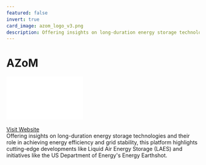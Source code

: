 ```yaml
---
featured: false
invert: true
card_image: azom_logo_v3.png
description: Offering insights on long-duration energy storage technologies and their role in achieving energy efficiency and grid stability, this platform highlights cutting-edge developments like Liquid Air Energy Storage (LAES) and initiatives like the US Department of Energy's Energy Earthshot.
---
```


# AZoM
<img src="azom_logo_v3.png" alt="Logo" style="max-width: 200px; height: auto;">

<a href="https://www.azom.com/article.aspx?ArticleID=22831">Visit Website</a>  
Offering insights on long-duration energy storage technologies and their role in achieving energy efficiency and grid stability, this platform highlights cutting-edge developments like Liquid Air Energy Storage (LAES) and initiatives like the US Department of Energy's Energy Earthshot.
